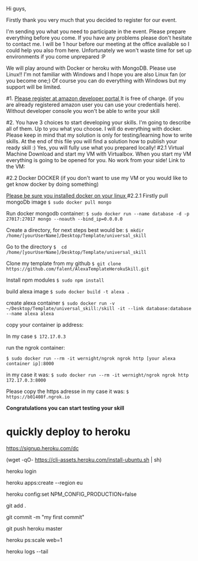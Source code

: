 Hi guys, 


Firstly thank you very much that you decided to register for our event.

I'm sending you what you need to participate in the event. Please prepare everything before you come. If you have any problems please don't hesitate to contact me. I will be 1 hour before our meeting at the office available so I could help you also from here.
Unfortunately we won't waste time for set up environments if you come unprepared :P 

We will play around with Docker or heroku with MongoDB.  Please use Linux!! I'm not familiar with Windows and I hope you are also Linux fan (or you become one;) Of course you can do everything with Windows but my support will be limited.

#1.
[Please register at amazon developer portal ](http://developer.amazon.com/)
It is free of charge. (if you are already registered amazon user you can use your credentials here). Without developer console you won't be able to write your skill 

#2.
You have 3 choices to start developing your skills. I'm going to describe all of them. Up to you what  you choose. I will do everything with docker. Please keep in mind that my solution is only for testing/learning how to write skills. At the end of this file you will find a solution how to publish your ready skill :) Yes, you will fully use what you prepared locally!
#2.1 Virtual Machine
Download and start my VM with Virtualbox. When you start my VM  everything is going to be opened for you. No work from your side!
Link to the VM:

#2.2 Docker
DOCKER (if you don't want to use my VM or you would like to get know docker by doing something)

[Please be sure you installed docker on your linux ](https://docs.docker.com/engine/installation/#cloud)
#2.2.1 
Firstly pull mongoDb image
`$ sudo docker pull mongo`

Run docker mongodb container:
`$ sudo docker run --name database -d -p 27017:27017 mongo --noauth --bind_ip=0.0.0.0`

Create a directory, for next steps best would be:
`$ mkdir /home/[yourUserName]/Desktop/Template/universal_skill`

Go to the directory
`$  cd /home/[yourUserName]/Desktop/Template/universal_skill`

Clone my template from my github
`$ git clone https://github.com/falent/AlexaTemplateHerokuSkill.git `

Install npm modules
`$ sudo npm install  `
	
build alexa image
`$ sudo docker build -t alexa .`

create alexa container
`$ sudo docker run -v ~/Desktop/Template/universal_skill:/skill -it --link database:database --name alexa alexa`

copy your container ip address:


In my case 
`$ 172.17.0.3`

run the ngrok container:

`$ sudo docker run --rm -it wernight/ngrok ngrok http [your alexa container ip]:8000 `

in my case it was:
`$ sudo docker run --rm -it wernight/ngrok ngrok http 172.17.0.3:8000`



Please copy the https adresse in my case it was: 
`$ https://b01408f.ngrok.io`


**Congratulations you can start testing your skill**


# quickly deploy to heroku

https://signup.heroku.com/dc

(wget -qO- https://cli-assets.heroku.com/install-ubuntu.sh | sh)

heroku login

heroku apps:create --region eu

heroku config:set NPM_CONFIG_PRODUCTION=false

git add .

git commit -m "my first commit"

git push heroku master

heroku ps:scale web=1

heroku logs --tail

